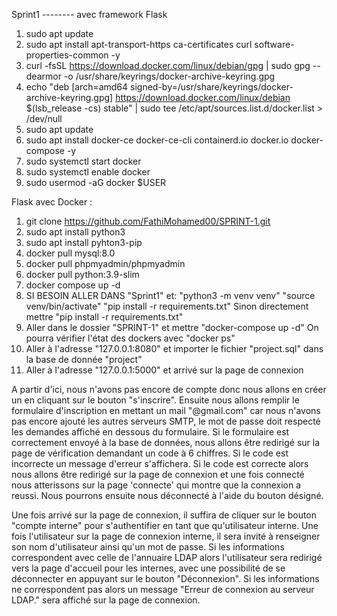 Sprint1 -------- avec framework Flask

1. sudo apt update
2. sudo apt install apt-transport-https ca-certificates curl software-properties-common -y
3. curl -fsSL https://download.docker.com/linux/debian/gpg | sudo gpg --dearmor -o /usr/share/keyrings/docker-archive-keyring.gpg
4. echo "deb [arch=amd64 signed-by=/usr/share/keyrings/docker-archive-keyring.gpg] https://download.docker.com/linux/debian $(lsb_release -cs) stable" | sudo tee /etc/apt/sources.list.d/docker.list > /dev/null
5. sudo apt update
6. sudo apt install docker-ce docker-ce-cli containerd.io docker.io docker-compose -y
7. sudo systemctl start docker
8. sudo systemctl enable docker
9. sudo usermod -aG docker $USER


Flask avec Docker :
1. git clone https://github.com/FathiMohamed00/SPRINT-1.git
2. sudo apt install python3
3. sudo apt install pyhton3-pip
4. docker pull mysql:8.0
5. docker pull phpmyadmin/phpmyadmin
6. docker pull python:3.9-slim
7. docker compose up -d
8. SI BESOIN ALLER DANS "Sprint1" et: "python3 -m venv venv"
                                      "source venv/bin/activate"
                                      "pip install -r requirements.txt"
  Sinon directement mettre "pip install -r requirements.txt"
9. Aller dans le dossier "SPRINT-1" et mettre "docker-compose up -d"
   On pourra vérifier l'état des dockers avec "docker ps"
10. Aller à l'adresse "127.0.0.1:8080" et importer le fichier "project.sql" dans la base de donnée "project"
11. Aller à l'adresse "127.0.0.1:5000" et arrivé sur la page de connexion


A partir d'ici, nous n'avons pas encore de compte donc nous allons en créer un en cliquant sur le bouton "s'inscrire". Ensuite nous allons remplir le formulaire d'inscription en mettant un mail "@gmail.com" car nous n'avons pas encore ajouté les autres serveurs SMTP, le mot de passe doit respecté les demandes affiché en dessous du formulaire. Si le formulaire est correctement envoyé à la base de données, nous allons être redirigé sur la page de vérification demandant un code à 6 chiffres. Si le code est incorrecte un message d'erreur s'affichera. Si le code est correcte alors nous allons être redirigé sur la page de connexion et une fois connecté nous atterissons sur la page 'connecte' qui montre que la connexion a reussi. Nous pourrons ensuite nous déconnecté à l'aide du bouton désigné.

  Une fois arrivé sur la page de connexion, il suffira de cliquer sur le bouton "compte interne" pour s'authentifier en tant que qu'utilisateur interne. Une fois l'utilisateur sur la page de connexion interne, il sera invité à renseigner son nom d'utilisateur ainsi qu'un mot de passe. Si les informations correspondent avec celle de l'annuaire LDAP alors l'utilisateur sera redirigé vers la page d'accueil pour les internes, avec une possibilité de se déconnecter en appuyant sur le bouton "Déconnexion". Si les informations ne correspondent pas alors un message "Erreur de connexion au serveur LDAP." sera affiché sur la page de connexion. 

